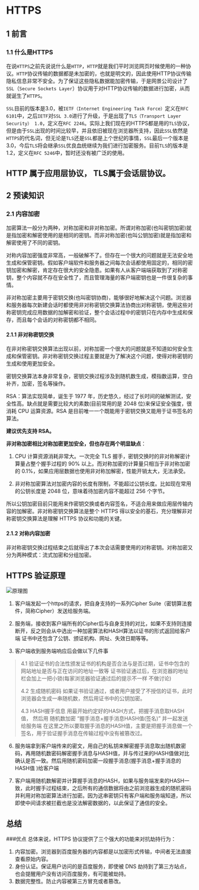 # HTTPS

## 1 前言

### 1.1 什么是HTTPS
在说`HTTPS`之前先说说什么是`HTTP`，`HTTP`就是我们平时浏览网页时候使用的一种协议。`HTTP`协议传输的数据都是未加密的，也就是明文的，因此使用HTTP协议传输隐私信息非常不安全。为了保证这些隐私数据能加密传输，于是网景公司设计了`SSL`（`Secure Sockets Layer`）协议用于对HTTP协议传输的数据进行加密，从而就诞生了`HTTPS`。

`SSL`目前的版本是3.0，被`IETF（Internet Engineering Task Force）`定义在`RFC 6101`中，之后`IETF`对`SSL 3.0`进行了升级，于是出现了`TLS（Transport Layer Security） 1.0`，定义在`RFC 2246`。实际上我们现在的HTTPS都是用的`TLS`协议，但是由于`SSL`出现的时间比较早，并且依旧被现在浏览器所支持，因此`SSL`依然是`HTTPS`的代名词，但无论是`TLS`还是`SSL`都是上个世纪的事情，`SSL`最后一个版本是3.0，今后`TLS`将会继承`SSL`优良血统继续为我们进行加密服务。目前`TLS`的版本是1.2，定义在`RFC 5246`中，暂时还没有被广泛的使用。

HTTP 属于应用层协议， TLS属于会话层协议。
---

## 2 预读知识
### 2.1 内容加密
加密算法一般分为两种，对称加密和非对称加密。所谓对称加密(也叫密钥加密)就是指加密和解密使用的是相同的密钥。而非对称加密(也叫公钥加密)就是指加密和解密使用了不同的密钥。

对称内容加密强度非常高，一般破解不了。但存在一个很大的问题就是无法安全地生成和保管密钥。假如客户端软件和服务器之间每次会话都使用固定的，相同的密钥加密和解密，肯定存在很大的安全隐患。如果有人从客户端端获取到了对称密钥，整个内容就不存在安全性了，而且管理海量的客户端密钥也是一件很复杂的事情。

非对称加密主要用于密钥交换(也叫密钥协商)，能够很好地解决这个问题。浏览器和服务器每次新建会话时都使用非对称密钥交换算法协商出对称密钥，使用这些对称密钥完成应用数据的加解密和验证，整个会话过程中的密钥只在内存中生成和保存，而且每个会话的对称密钥都不相同。

#### 2.1.1 非对称密钥交换
在非对称密钥交换算法出现以前，对称加密一个很大的问题就是不知道如何安全生成和保管密钥。非对称密钥交换过程主要就是为了解决这个问题，使得对称密钥的生成和使用更加安全。

密钥交换算法本身非常复杂，密钥交换过程涉及到随机数生成，模指数运算，空白补齐，加密，签名等操作。

RSA：算法实现简单，诞生于 1977 年，历史悠久，经过了长时间的破解测试，安全性高。缺点就是需要比较大的素数(目前常用的是 2048 位)来保证安全强度，很消耗 CPU 运算资源。RSA 是目前唯一一个既能用于密钥交换又能用于证书签名的算法。

**建议优先支持 RSA。**

**非对称加密相比对称加密更加安全，但也存在两个明显缺点**：
1. CPU 计算资源消耗非常大。一次完全 TLS 握手，密钥交换时的非对称解密计算量占整个握手过程的 90% 以上。而对称加密的计算量只相当于非对称加密的 0.1%，如果应用层数据也使用非对称加解密，性能开销太大，无法承受。

2. 非对称加密算法对加密内容的长度有限制，不能超过公钥长度。比如现在常用的公钥长度是 2048 位，意味着待加密内容不能超过 256 个字节。

所以公钥加密目前只能用来作密钥交换或者内容签名，不适合用来做应用层传输内容的加解密。非对称密钥交换算法是整个 HTTPS 得以安全的基石，充分理解非对称密钥交换算法是理解 HTTPS 协议和功能的关键。


#### 2.1.2 对称内容加密
非对称密钥交换过程结束之后就得出了本次会话需要使用的对称密钥。对称加密又分为两种模式：流式加密和分组加密。








## HTTPS 验证原理
![原理图][1]

1. 客户端发起一个https的请求，把自身支持的一系列Cipher Suite（密钥算法套件，简称Cipher）发送给服务端。

2. 服务端，接收到客户端所有的Cipher后与自身支持的对比，如果不支持则连接断开，反之则会从中选出一种加密算法和HASH算法以证书的形式返回给客户端 证书中还包含了公钥、颁证机构、网址、失效日期等等。

4. 客户端收到服务端响应后会做以下几件事
>   4.1 验证证书的合法性颁发证书的机构是否合法与是否过期，证书中包含的网站地址是否与正在访问的地址一致等
>   证书验证通过后，在浏览器的地址栏会加上一把小锁(每家浏览器验证通过后的提示不一样 不做讨论)
>   
>   4.2 生成随机密码
>   如果证书验证通过，或者用户接受了不授信的证书，此时浏览器会生成一串随机数，然后用证书中的公钥加密。 　　　　　　
>   
>   4.3 HASH握手信息
>   用最开始约定好的HASH方式，把握手消息取HASH值，  然后用 随机数加密 “握手消息+握手消息HASH值(签名)”  并一起发送给服务端
>   在这里之所以要取握手消息的HASH值，主要是把握手消息做一个签名，用于验证握手消息在传输过程中没有被篡改过。

6. 服务端拿到客户端传来的密文，用自己的私钥来解密握手消息取出随机数密码，再用随机数密码解密握手消息与HASH值，并与传过来的HASH值做对比确认是否一致。然后用随机密码加密一段握手消息(握手消息+握手消息的HASH值 )给客户端

7. 客户端用随机数解密并计算握手消息的HASH，如果与服务端发来的HASH一致，此时握手过程结束，之后所有的通信数据将由之前浏览器生成的随机密码并利用对称加密算法进行加密。因为这串密钥只有客户端和服务端知道，所以即使中间请求被拦截也是没法解密数据的，以此保证了通信的安全。

## 总结

###优点
总体来说，HTTPS 协议提供了三个强大的功能来对抗劫持行为：
1. 内容加密。浏览器到百度服务器的内容都是以加密形式传输，中间者无法直接查看原始内容。
2. 身份认证。保证用户访问的是百度服务，即使被 DNS 劫持到了第三方站点，也会提醒用户没有访问百度服务，有可能被劫持。
3. 数据完整性。防止内容被第三方冒充或者篡改。



[1]:https://images2015.cnblogs.com/blog/366784/201601/366784-20160127222221785-258650029.png
